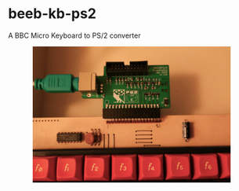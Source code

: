 # beeb-kb-ps2
A BBC Micro Keyboard to PS/2 converter

<p align="center">
<img src="./assets/board-on-keyboard.jpg" width="80%" />
</p>

